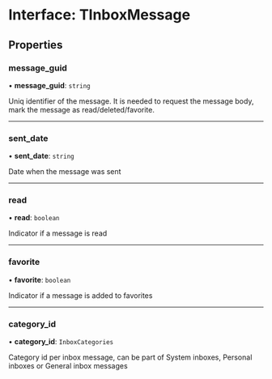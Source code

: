 # Interface: TInboxMessage

## Properties

### message\_guid

• **message\_guid**: `string`

Uniq identifier of the message. It is needed to request the message body, mark the message as read/deleted/favorite.

___

### sent\_date

• **sent\_date**: `string`

Date when the message was sent

___

### read

• **read**: `boolean`

Indicator if a message is read

___

### favorite

• **favorite**: `boolean`

Indicator if a message is added to favorites

___

### category_id

• **category_id**: `InboxCategories`

Category id per inbox message, can be part of System inboxes, Personal inboxes or General inbox messages
